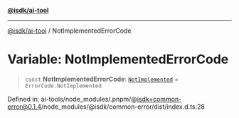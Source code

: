 [**@isdk/ai-tool**](../README.md)

***

[@isdk/ai-tool](../globals.md) / NotImplementedErrorCode

# Variable: NotImplementedErrorCode

> `const` **NotImplementedErrorCode**: [`NotImplemented`](../enumerations/ErrorCode.md#notimplemented) = `ErrorCode.NotImplemented`

Defined in: ai-tools/node\_modules/.pnpm/@isdk+common-error@0.1.4/node\_modules/@isdk/common-error/dist/index.d.ts:28
